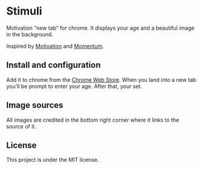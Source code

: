 # Stimuli
Motivation “new tab” for chrome.
It displays your age and a beautiful image in the background.

Inspired by [Motivation](https://chrome.google.com/webstore/detail/motivation/ofdgfpchbidcgncgfpdlpclnpaemakoj?hl=en) and [Momentum](https://chrome.google.com/webstore/detail/momentum/laookkfknpbbblfpciffpaejjkokdgca).

## Install and configuration
Add it to chrome from the [Chrome Web Store](https://chrome.google.com/webstore/detail/stimuli/leeeeidkiccdcfoondanmoimpkfcnafa).
When you land into a new tab you’ll be prompt to enter your age.
After that, your set.

## Image sources
All images are credited in the bottom right corner where it links to the source of it.

## License
This project is under the MIT license.